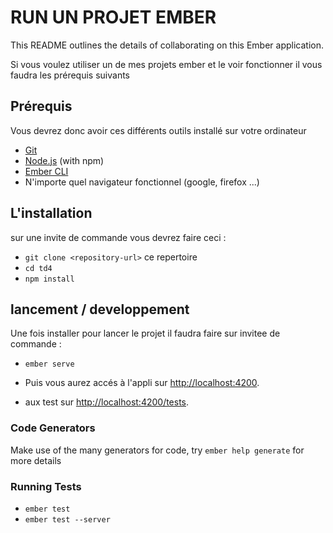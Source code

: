 # RUN UN PROJET EMBER

This README outlines the details of collaborating on this Ember application.

Si vous voulez utiliser un de mes projets ember et le voir fonctionner il vous faudra les prérequis suivants

## Prérequis

Vous devrez donc avoir ces différents outils installé sur votre ordinateur

* [Git](https://git-scm.com/)
* [Node.js](https://nodejs.org/) (with npm)
* [Ember CLI](https://ember-cli.com/)
* N'importe quel navigateur fonctionnel (google, firefox ...)

## L'installation

sur une invite de commande vous devrez faire ceci :

* `git clone <repository-url>` ce repertoire
* `cd td4`
* `npm install`

## lancement / developpement

Une fois installer pour lancer le projet il faudra faire sur invitee de commande :

* `ember serve`


* Puis vous aurez accés à l'appli sur  [http://localhost:4200](http://localhost:4200).
* aux test sur [http://localhost:4200/tests](http://localhost:4200/tests).

### Code Generators

Make use of the many generators for code, try `ember help generate` for more details

### Running Tests

* `ember test`
* `ember test --server`
